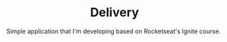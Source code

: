 <h1 align="center">Delivery</h1>

Simple application that I'm developing based on Rocketseat's Ignite course.